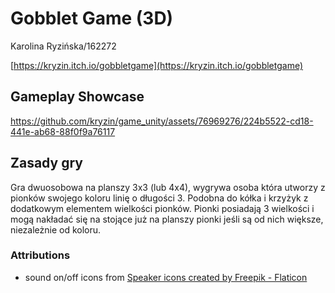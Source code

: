 # Gobblet Game (3D)

Karolina Ryzińska/162272


[https://kryzin.itch.io/gobbletgame](https://kryzin.itch.io/gobbletgame)

## Gameplay Showcase


https://github.com/kryzin/game_unity/assets/76969276/224b5522-cd18-441e-ab68-88f0f9a76117



## Zasady gry

 Gra dwuosobowa na planszy 3x3 (lub 4x4), wygrywa osoba która utworzy z pionków swojego koloru linię o długości 3. Podobna do kółka i krzyżyk z dodatkowym elementem wielkości pionków. Pionki posiadają 3 wielkości i mogą nakładać się na stojące już na planszy pionki jeśli są od nich większe, niezależnie od koloru.

### Attributions

- sound on/off icons from [Speaker icons created by Freepik - Flaticon](https://www.flaticon.com/free-icons/speaker)
